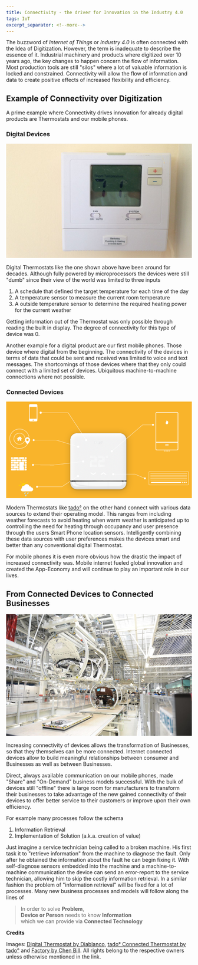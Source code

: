 ```yaml
---
title: Connectivity - the driver for Innovation in the Industry 4.0
tags: IoT
excerpt_separator: <!--more-->
---
```


<!-- Industry 4.0 not digitazation but connectivity -->
The buzzword of *Internet of Things* or *Industry 4.0* is often connected with the Idea of Digitization. However, the term is inadequate to describe the essence of it. Industrial machinery and products where digitized over 10 years	 ago, the key changes to happen concern the flow of information. Most production tools are still "silos" where a lot of valuable information is locked and constrained. Connectivity will allow the flow of information and data to create positive effects of increased flexibility and efficiency.

<!--more-->

## Example of Connectivity over Digitization
<!-- Look at HVAC for example, Thermostats been digital for the last 20 years -->
A prime example where Connectivity drives innovation for already digital products are Thermostats and our mobile phones.

### Digital Devices
<!-- TODO Picture of old Thermostat -->
![Digital Thermostat](/assets/posts/2015-11-27-Industry-4-0-Connectedness/Thermostat.jpg)

Digital Thermostats like the one shown above have been around for decades. Although fully powered by microprocessors the devices were still "dumb" since their view of the world was limited to three inputs

1. A schedule that defined the target temperature for each time of the day
2. A temperature sensor to measure the current room temperature
3. A outside temperature sensor to determine the required heating power for the current weather

Getting information out of the Thermostat was only possible through reading the built in display. The degree of connectivity for this type of device was 0.

Another example for a digital product are our first mobile phones. Those device where digital from the beginning. The connectivity of the devices in terms of data that could be sent and received was limited to voice and text messages. The shortcomings of those devices where that they only could connect with a limited set of devices. Ubiquitous machine-to-machine connections where not possible.

### Connected Devices
<!-- TODO Picture of tado° Thermostat -->
![tado° Connected Thermostat](/assets/posts/2015-11-27-Industry-4-0-Connectedness/tado.png)

<!-- Connected tado° Thermostats, first do the technical connectivity -->
Modern Thermostats like [tado°](https://www.tado.com/en/heating-smart-thermostat) on the other hand connect with various data sources to extend their operating model. This ranges from including weather forecasts to avoid heating when warm weather is anticipated up to controlling the need for heating through occupancy and user presence through the users Smart Phone location sensors. Intelligently combining these data sources with user preferences makes the devices smart and better than any conventional digital Thermostat.

For mobile phones it is even more obvious how the drastic the impact of increased connectivity was. Mobile internet fueled global innovation and created the App-Economy and will continue to play an important role in our lives.

## From Connected Devices to Connected Businesses
<!-- Next talk about how that actually connects people with tado° and changes the connection between user and HVAC manufacturer -->

![Factory](/assets/posts/2015-11-27-Industry-4-0-Connectedness/Factory.jpg)

Increasing connectivity of devices allows the transformation of Businesses, so that they themselves can be more connected. Internet connected devices allow to build meaningful relationships between consumer and Businesses as well as  between Businesses.

Direct, always available communication on our mobile phones, made "Share" and "On-Demand" business models successful. With the bulk of devices still "offline" there is large room for manufacturers to transform their businesses to take advantage of the new gained connectivity of their devices to offer better service to their customers or improve upon their own efficiency.

<!-- Next talk how this connects tado° + Homeserve -->
For example many processes follow the schema

1. Information Retrieval
2. Implementation of Solution (a.k.a. creation of value)

Just imagine a service technician being called to a broken machine. His first task it to "retrieve information" from the machine to diagnose the fault. Only after he obtained the information about the fault he can begin fixing it. With self-diagnose sensors embedded into the machine and a machine-to-machine communication the device can send an error-report to the service technician, allowing him to skip the costly information retrieval. In a similar fashion the problem of "information retrieval" will be fixed for a lot of processes. Many new business processes and models will follow along the lines of

> In order to solve **Problem**,<br />
> **Device or Person** needs to know **Information**<br />
> which we can provide via **Connected Technology**

**Credits**

Images: [Digital Thermostat by Diablanco](https://commons.wikimedia.org/wiki/File:Themostat_128767.JPG), [tado° Connected Thermostat by tado°](https://www.tado.com/en/internet-of-things) and [Factory by Chen Bill](https://commons.wikimedia.org/wiki/File:BMW_Tiexi_Factory.jpg).
All rights belong to the respective owners unless otherwise mentioned in the link.
